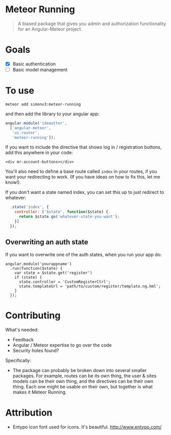 # Meteor Running

> A biased package that gives you admin and authorization functionality for an Angular-Meteor project.

# Goals

* [x] Basic authentication
* [ ] Basic model management

# To use

```
meteor add simonv3:meteor-running
```

and then add the library to your angular app:

```javascript
angular.module('ideaotter',
  ['angular-meteor',
   'ui.router',
   'meteor-running']);
```

If you want to include the directive that shows log in / registration buttons, add this anywhere in your code:

```
<div mr-account-buttons></div>
```

You'll also need to define a base route called `index` in your routes, if you want your redirecting to work. (If you have ideas on how to fix this, let me know!).

If you don't want a state named index, you can set this up to just redirect to whatever:

```javascript
  .state('index', {
    controller: ['$state', function($state) {
      return $state.go('whatever-state-you-want');
    }]
  });
```

## Overwriting an auth state

If you want to overwrite one of the auth states, when you run your app do:

```
angular.module('yourappname')
  .run(function($state) {
    var state = $state.get('register')
    if (state) {
      state.controller = 'CustomRegisterCtrl';
      state.templateUrl = 'path/to/custom/register/template.ng.hml';
    }
  });
```

# Contributing

What's needed:

* Feedback
* Angular / Meteor expertise to go over the code
* Security holes found?

Specifically:

* The package can probably be broken down into several smaller packages. For example, routes can be its own thing, the user & sites models can be their own thing, and the directives can be their own thing. Each one might be usable on their own, but together is what makes it Meteor Running.

# Attribution

* Entypo icon font used for icons. It's beautiful. http://www.entypo.com/
